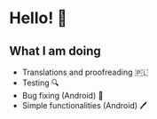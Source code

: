 # Hello! :wave:

## What I am doing

- Translations and proofreading :poland:
- Testing :mag:
- Bug fixing (Android) :wrench:
- Simple functionalities (Android) :pen:
